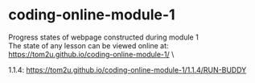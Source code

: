 # coding-online-module-1
Progress states of webpage constructed during module 1\
The state of any lesson can be viewed online at: https://tom2u.github.io/coding-online-module-1/ \

1.1.4: https://tom2u.github.io/coding-online-module-1/1.1.4/RUN-BUDDY
